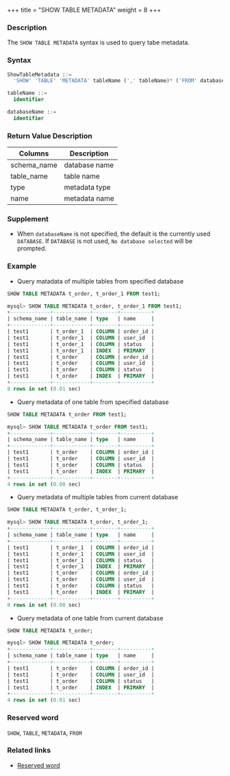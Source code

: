 +++
title = "SHOW TABLE METADATA"
weight = 8
+++

### Description

The `SHOW TABLE METADATA` syntax is used to query tabe metadata.

### Syntax

```sql
ShowTableMetadata ::=
  'SHOW' 'TABLE' 'METADATA' tableName (',' tableName)* ('FROM' databaseName)?

tableName ::=
  identifier

databaseName ::=
  identifier
```

### Return Value Description

| Columns     | Description   |
|-------------|---------------|
| schema_name | database name |
| table_name  | table name    |
| type        | metadata type |
| name        | metadata name |

### Supplement

- When `databaseName` is not specified, the default is the currently used `DATABASE`. If `DATABASE` is not used, `No database selected` will be prompted.

### Example

- Query matadata of multiple tables from specified database

```sql
SHOW TABLE METADATA t_order, t_order_1 FROM test1;
```

```sql
mysql> SHOW TABLE METADATA t_order, t_order_1 FROM test1;
+-------------+------------+--------+----------+
| schema_name | table_name | type   | name     |
+-------------+------------+--------+----------+
| test1       | t_order_1  | COLUMN | order_id |
| test1       | t_order_1  | COLUMN | user_id  |
| test1       | t_order_1  | COLUMN | status   |
| test1       | t_order_1  | INDEX  | PRIMARY  |
| test1       | t_order    | COLUMN | order_id |
| test1       | t_order    | COLUMN | user_id  |
| test1       | t_order    | COLUMN | status   |
| test1       | t_order    | INDEX  | PRIMARY  |
+-------------+------------+--------+----------+
8 rows in set (0.01 sec)
```

- Query metadata of one table from specified database

```sql
SHOW TABLE METADATA t_order FROM test1;
```

```sql
mysql> SHOW TABLE METADATA t_order FROM test1;
+-------------+------------+--------+----------+
| schema_name | table_name | type   | name     |
+-------------+------------+--------+----------+
| test1       | t_order    | COLUMN | order_id |
| test1       | t_order    | COLUMN | user_id  |
| test1       | t_order    | COLUMN | status   |
| test1       | t_order    | INDEX  | PRIMARY  |
+-------------+------------+--------+----------+
4 rows in set (0.00 sec)
```

- Query metadata of multiple tables from current database

```sql
SHOW TABLE METADATA t_order, t_order_1;
```

```sql
mysql> SHOW TABLE METADATA t_order, t_order_1;
+-------------+------------+--------+----------+
| schema_name | table_name | type   | name     |
+-------------+------------+--------+----------+
| test1       | t_order_1  | COLUMN | order_id |
| test1       | t_order_1  | COLUMN | user_id  |
| test1       | t_order_1  | COLUMN | status   |
| test1       | t_order_1  | INDEX  | PRIMARY  |
| test1       | t_order    | COLUMN | order_id |
| test1       | t_order    | COLUMN | user_id  |
| test1       | t_order    | COLUMN | status   |
| test1       | t_order    | INDEX  | PRIMARY  |
+-------------+------------+--------+----------+
8 rows in set (0.00 sec)
```

- Query metadata of one table from current database

```sql
SHOW TABLE METADATA t_order;
```

```sql
mysql> SHOW TABLE METADATA t_order;
+-------------+------------+--------+----------+
| schema_name | table_name | type   | name     |
+-------------+------------+--------+----------+
| test1       | t_order    | COLUMN | order_id |
| test1       | t_order    | COLUMN | user_id  |
| test1       | t_order    | COLUMN | status   |
| test1       | t_order    | INDEX  | PRIMARY  |
+-------------+------------+--------+----------+
4 rows in set (0.01 sec)
```

### Reserved word

`SHOW`, `TABLE`, `METADATA`, `FROM`

### Related links

- [Reserved word](/en/reference/distsql/syntax/reserved-word/)
